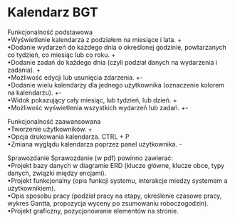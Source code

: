 
# Kalendarz BGT <br>
Funkcjonalność podstawowa <br>
•Wyświetlenie kalendarza z podziałem na miesiące i lata. + <br>
•Dodanie wydarzeń do każdego dnia o określonej godzinie, powtarzanych co tydzień, co miesiąc lub co roku. + <br>
•Dodanie zadań do każdego dnia (czyli podział danych na wydarzenia i zadania). + <br>
•Możliwość edycji lub usunięcia zdarzenia. +- <br>
•Dodanie wielu kalendarzy dla jednego użytkownika (oznaczenie kolorem na kalendarzu). +-<br>
•Widok pokazujący cały miesiąc, lub tydzień, lub dzień. + <br>
•Możliwość wyświetlenia wszystkich wydarzeń lub zadań. +-<br>

Funkcjonalność zaawansowana <br>
•Tworzenie użytkowników. +<br>
•Opcja drukowania kalendarza. CTRL + P <br>
•Zmiana wyglądu kalendarza poprzez panel użytkownika. -<br>

Sprawozdanie Sprawozdanie (w pdf) powinno zawierać:<br> 
•Projekt bazy danych w diagramie ERD (klucze główne, klucze obce, typy danych, związki między encjami).<br>
•Projekt funkcjonalny (opis funkcji systemu, interakcje miedzy systemem a użytkownikiem).<br>
•Opis sposobu pracy (podział pracy na etapy, określenie czasowe pracy, wykres Gantta, propozycja wyceny po zsumowaniu roboczogodzin).<br>
•Projekt graficzny, pozycjonowanie elementów na stronie.<br>

